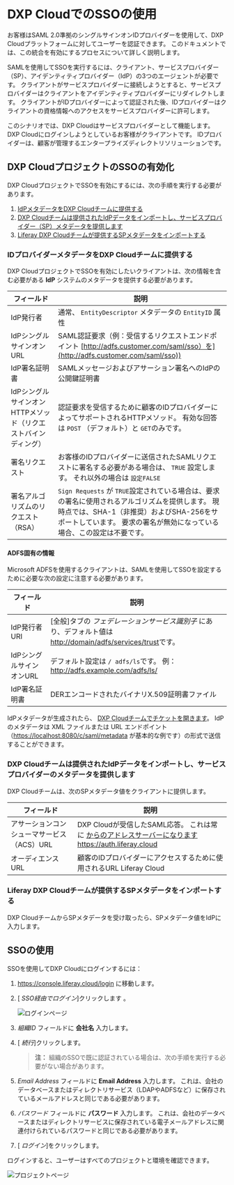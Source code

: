 # DXP CloudでのSSOの使用

お客様はSAML 2.0準拠のシングルサインオンIDプロバイダーを使用して、DXP Cloudプラットフォームに対してユーザーを認証できます。 このドキュメントでは、この統合を有効にするプロセスについて詳しく説明します。

SAMLを使用してSSOを実行するには、クライアント、サービスプロバイダー（SP）、アイデンティティプロバイダー（IdP）の3つのエージェントが必要です。 クライアントがサービスプロバイダーに接続しようとすると、サービスプロバイダーはクライアントをアイデンティティプロバイダーにリダイレクトします。 クライアントがIDプロバイダーによって認証された後、IDプロバイダーはクライアントの資格情報へのアクセスをサービスプロバイダーに許可します。

このシナリオでは、DXP Cloudはサービスプロバイダーとして機能します。 DXP Cloudにログインしようとしているお客様がクライアントです。 IDプロバイダーは、顧客が管理するエンタープライズディレクトリソリューションです。

## DXP CloudプロジェクトのSSOの有効化

DXP CloudプロジェクトでSSOを有効にするには、次の手順を実行する必要があります。

1.  [IdPメタデータをDXP Cloudチームに提供する](#provide-identity-provider-metadata-to-the-dxp-cloud-team)
2.  [DXP Cloudチームは提供されたIdPデータをインポートし、サービスプロバイダー（SP）メタデータを提供します](#dxp-cloud-team-imports-provided-idp-data-and-provides-service-provider-metadata)
3.  [Liferay DXP Cloudチームが提供するSPメタデータをインポートする](#import-sp-metadata-provided-by-the-liferay-dxp-cloud-team)

### IDプロバイダーメタデータをDXP Cloudチームに提供する

DXP CloudプロジェクトでSSOを有効にしたいクライアントは、次の情報を含む必要がある **IdP** システムのメタデータを提供する必要があります。

| フィールド                              | 説明                                                                                                                            |
| ---------------------------------- | ----------------------------------------------------------------------------------------------------------------------------- |
| IdP発行者                             | 通常、 `EntityDescriptor` メタデータの `EntityID` 属性                                                                                   |
| IdPシングルサインオンURL                    | SAML認証要求（例：受信するリクエストエンドポイント [http://adfs.customer.com/saml/sso）を](http://adfs.customer.com/saml/sso))                         |
| IdP署名証明書                           | SAMLメッセージおよびアサーション署名へのIdPの公開鍵証明書                                                                                              |
| IdPシングルサインオンHTTPメソッド（リクエストバインディング） | 認証要求を受信するために顧客のIDプロバイダーによってサポートされるHTTPメソッド。 有効な回答は `POST` （デフォルト）と `GET`のみです。                                                 |
| 署名リクエスト                            | お客様のIDプロバイダーに送信されたSAMLリクエストに署名する必要がある場合は、 `TRUE` 設定します。 それ以外の場合は `設定FALSE`                                                    |
| 署名アルゴリズムのリクエスト（RSA）                | `Sign Requests` が `TRUE`設定されている場合は、要求の署名に使用されるアルゴリズムを提供します。 現時点では、SHA-1（非推奨）およびSHA-256をサポートしています。 要求の署名が無効になっている場合、この設定は不要です。 |

#### ADFS固有の情報

Microsoft ADFSを使用するクライアントは、SAMLを使用してSSOを設定するために必要な次の設定に注意する必要があります。

| フィールド           | 説明                                                                           |
| --------------- | ---------------------------------------------------------------------------- |
| IdP発行者URI       | [全般]タブの *フェデレーションサービス識別子* にあり、デフォルト値は <http://domain/adfs/services/trust>です。 |
| IdPシングルサインオンURL | デフォルト設定は `/ adfs/ls`です。 例： <http://adfs.example.com/adfs/ls/>                |
| IdP署名証明書        | DERエンコードされたバイナリX.509証明書ファイル                                                  |

IdPメタデータが生成されたら、 [DXP Cloudチームでチケットを開きます](https://help.liferay.com/hc/)。 IdP のメタデータは XML ファイルまたは URL エンドポイント（<https://localhost:8080/c/saml/metadata> が基本的な例です）の形式で送信することができます。

### DXP Cloudチームは提供されたIdPデータをインポートし、サービスプロバイダーのメタデータを提供します

DXP Cloudチームは、次のSPメタデータ値をクライアントに提供します。

| フィールド                    | 説明                                                                                                   |
| ------------------------ | ---------------------------------------------------------------------------------------------------- |
| アサーションコンシューマサービス（ACS）URL | DXP Cloudが受信したSAML応答。 これは常に [からのアドレスサーバーになりますhttps://auth.liferay.cloud](https://auth.liferay.cloud) |
| オーディエンスURL               | 顧客のIDプロバイダーにアクセスするために使用されるURL Liferay Cloud                                                          |

### Liferay DXP Cloudチームが提供するSPメタデータをインポートする

DXP CloudチームからSPメタデータを受け取ったら、SPメタデータ値をIdPに入力します。

## SSOの使用

SSOを使用してDXP Cloudにログインするには：

1.  <https://console.liferay.cloud/login> に移動します。

2.  [ *SSO経由でログイン*]クリックします 。

    ![ログインページ](./using-sso-with-dxp-cloud/images/01.png)

3.  *組織ID* フィールドに **会社名** 入力します。

4.  [ *続行*]クリックします。

    > **注：** 組織のSSOで既に認証されている場合は、次の手順を実行する必要がない場合があります。

5.  *Email Address* フィールドに **Email Address** 入力します。 これは、会社のデータベースまたはディレクトリサービス（LDAPやADFSなど）に保存されているメールアドレスと同じである必要があります。

6.  *パスワード* フィールドに **パスワード** 入力します。 これは、会社のデータベースまたはディレクトリサービスに保存されている電子メールアドレスに関連付けられているパスワードと同じである必要があります。

7.  [ *ログイン*]をクリックします。

ログインすると、ユーザーはすべてのプロジェクトと環境を確認できます。

![プロジェクトページ](./using-sso-with-dxp-cloud/images/02.png)
